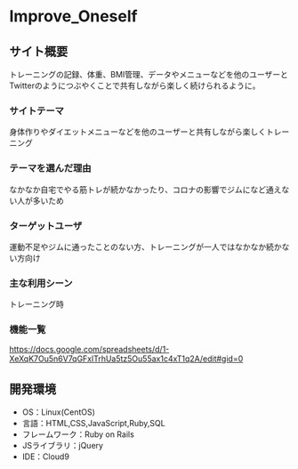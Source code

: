 # Improve_Oneself

## サイト概要
トレーニングの記録、体重、BMI管理、データやメニューなどを他のユーザーとTwitterのようにつぶやくことで共有しながら楽しく続けられるように。

### サイトテーマ
身体作りやダイエットメニューなどを他のユーザーと共有しながら楽しくトレーニング

### テーマを選んだ理由
なかなか自宅でやる筋トレが続かなかったり、コロナの影響でジムになど通えない人が多いため

### ターゲットユーザ
運動不足やジムに通ったことのない方、トレーニングが一人ではなかなか続かない方向け

### 主な利用シーン
トレーニング時

### 機能一覧
https://docs.google.com/spreadsheets/d/1-XeXqK7Ou5n6V7qGFxlTrhUa5tz5Ou55ax1c4xT1q2A/edit#gid=0

## 開発環境
- OS：Linux(CentOS)
- 言語：HTML,CSS,JavaScript,Ruby,SQL
- フレームワーク：Ruby on Rails
- JSライブラリ：jQuery
- IDE：Cloud9

